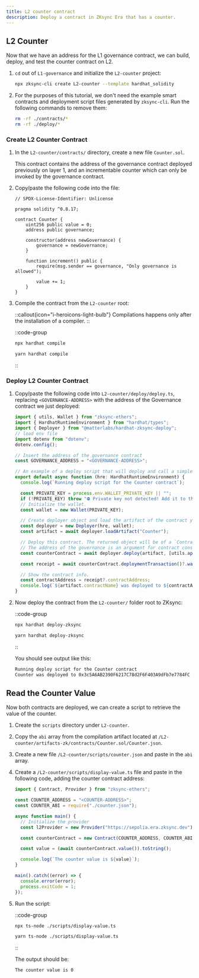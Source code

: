 ```yaml
---
title: L2 counter contract
description: Deploy a contract in ZKsync Era that has a counter.
---
```


## L2 Counter

Now that we have an address for the L1 governance contract, we can build, deploy, and test the counter contract on L2.

1. `cd` out of `L1-governance` and initialize the `L2-counter` project:

    ```sh
    npx zksync-cli create L2-counter --template hardhat_solidity
    ```

2. For the purposes of this tutorial, we don't need the example smart contracts and deployment script files generated by `zksync-cli`.
   Run the following commands to remove them:

    ```sh
    rm -rf ./contracts/*
    rm -rf ./deploy/*
    ```

### Create L2 Counter Contract

1. In the `L2-counter/contracts/` directory, create a new file `Counter.sol`.

    This contract contains the address of the governance contract deployed previously on layer 1, and an incrementable
  counter which can only be invoked by the governance contract.

1. Copy/paste the following code into the file:

    ```solidity [Counter.sol]
    // SPDX-License-Identifier: Unlicense

    pragma solidity ^0.8.17;

    contract Counter {
        uint256 public value = 0;
        address public governance;

        constructor(address newGovernance) {
            governance = newGovernance;
        }

        function increment() public {
            require(msg.sender == governance, "Only governance is allowed");

            value += 1;
        }
    }
    ```

1. Compile the contract from the `L2-counter` root:

    ::callout{icon="i-heroicons-light-bulb"}
    Compilations happens only after the installation of a compiler.
    ::

    ::code-group

    ```sh [npm]
    npx hardhat compile
    ```

    ```sh [yarn]
    yarn hardhat compile
    ```

    ::

### Deploy L2 Counter Contract

1. Copy/paste the following code into `L2-counter/deploy/deploy.ts`, replacing `<GOVERNANCE-ADDRESS>` with the address
   of the Governance contract we just deployed:

    ```typescript [L2-counter/deploy/deploy.ts]
    import { utils, Wallet } from "zksync-ethers";
    import { HardhatRuntimeEnvironment } from "hardhat/types";
    import { Deployer } from "@matterlabs/hardhat-zksync-deploy";
    // load env file
    import dotenv from "dotenv";
    dotenv.config();

    // Insert the address of the governance contract
    const GOVERNANCE_ADDRESS = "<GOVERNANCE-ADDRESS>";

    // An example of a deploy script that will deploy and call a simple contract.
    export default async function (hre: HardhatRuntimeEnvironment) {
      console.log(`Running deploy script for the Counter contract`);

      const PRIVATE_KEY = process.env.WALLET_PRIVATE_KEY || "";
      if (!PRIVATE_KEY) throw "⛔️ Private key not detected! Add it to the .env file!";
      // Initialize the wallet.
      const wallet = new Wallet(PRIVATE_KEY);

      // Create deployer object and load the artifact of the contract you want to deploy.
      const deployer = new Deployer(hre, wallet);
      const artifact = await deployer.loadArtifact("Counter");

      // Deploy this contract. The returned object will be of a `Contract` type, similar to the ones in `ethers`.
      // The address of the governance is an argument for contract constructor.
      const counterContract = await deployer.deploy(artifact, [utils.applyL1ToL2Alias(GOVERNANCE_ADDRESS)]);

      const receipt = await counterContract.deploymentTransaction()?.wait();

      // Show the contract info.
      const contractAddress = receipt?.contractAddress;
      console.log(`${artifact.contractName} was deployed to ${contractAddress}`);
    }
    ```

2. Now deploy the contract from the `L2-counter/` folder root to ZKsync:

    ::code-group

    ```sh [npm]
    npx hardhat deploy-zksync
    ```

    ```sh [yarn]
    yarn hardhat deploy-zksync
    ```

    ::

    You should see output like this:

    ```txt
    Running deploy script for the Counter contract
    Counter was deployed to 0x3c5A6AB2390F6217C78d2F6F403A9dFb7e7784FC

    ```

## Read the Counter Value

Now both contracts are deployed, we can create a script to retrieve the value of the counter.

1. Create the `scripts` directory under `L2-counter`.

1. Copy the `abi` array from the compilation artifact located at
   `/L2-counter/artifacts-zk/contracts/Counter.sol/Counter.json`.

1. Create a new file `/L2-counter/scripts/counter.json` and paste in the `abi` array.

1. Create a `/L2-counter/scripts/display-value.ts` file and paste in the following code, adding the counter contract
   address:

    ```ts [L2-counter/scripts/display-value.ts]
    import { Contract, Provider } from "zksync-ethers";

    const COUNTER_ADDRESS = "<COUNTER-ADDRESS>";
    const COUNTER_ABI = require("./counter.json");

    async function main() {
      // Initialize the provider
      const l2Provider = new Provider("https://sepolia.era.zksync.dev");

      const counterContract = new Contract(COUNTER_ADDRESS, COUNTER_ABI, l2Provider);

      const value = (await counterContract.value()).toString();

      console.log(`The counter value is ${value}`);
    }

    main().catch((error) => {
      console.error(error);
      process.exitCode = 1;
    });
    ```

1. Run the script:

    ::code-group

    ```sh [npm]
    npx ts-node ./scripts/display-value.ts
    ```

    ```sh [yarn]
    yarn ts-node ./scripts/display-value.ts
    ```

    ::

    The output should be:

    ```txt
    The counter value is 0
    ```
